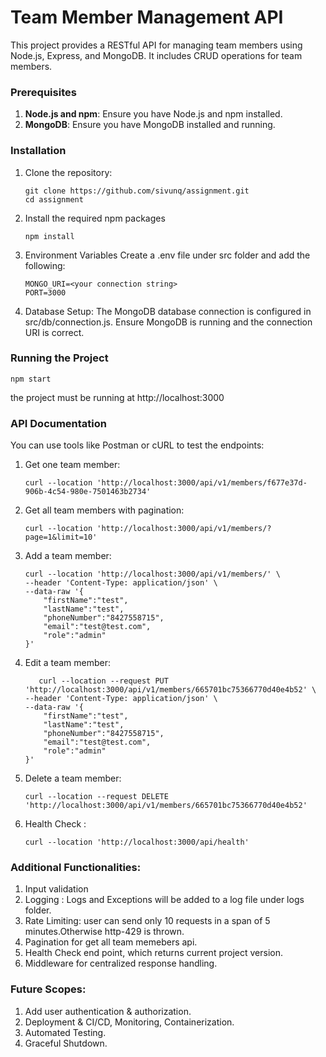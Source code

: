# Team Member Management API

This project provides a RESTful API for managing team members using Node.js, Express, and MongoDB. It includes CRUD operations for team members.

### Prerequisites

1. **Node.js and npm**: Ensure you have Node.js and npm installed.
2. **MongoDB**: Ensure you have MongoDB installed and running.

### Installation

1. Clone the repository:
   ```
   git clone https://github.com/sivunq/assignment.git
   cd assignment
   ```
2. Install the required npm packages
    ```
    npm install
    ```
3. Environment Variables
    Create a .env file under src folder and add the following:
    ```
    MONGO_URI=<your connection string>
    PORT=3000
    ```

3. Database Setup:
    The MongoDB database connection is configured in src/db/connection.js. Ensure MongoDB is running and the connection URI is correct.

### Running the Project
    npm start

the project must be running at http://localhost:3000 

### API Documentation

You can use tools like Postman or cURL to test the endpoints:

1. Get one team member:
    ```
    curl --location 'http://localhost:3000/api/v1/members/f677e37d-906b-4c54-980e-7501463b2734'
    ```

2. Get all team members with pagination:
    ```
    curl --location 'http://localhost:3000/api/v1/members/?page=1&limit=10'
    ```
3. Add a team member:
    ```
    curl --location 'http://localhost:3000/api/v1/members/' \
    --header 'Content-Type: application/json' \
    --data-raw '{
        "firstName":"test",
        "lastName":"test",
        "phoneNumber":"8427558715",
        "email":"test@test.com",
        "role":"admin"
    }'
    ```
4. Edit a team member:
    ```
       curl --location --request PUT 'http://localhost:3000/api/v1/members/665701bc75366770d40e4b52' \
    --header 'Content-Type: application/json' \
    --data-raw '{
        "firstName":"test",
        "lastName":"test",
        "phoneNumber":"8427558715",
        "email":"test@test.com",
        "role":"admin"
    }'
    ```
5. Delete a team member:
    ```
    curl --location --request DELETE 'http://localhost:3000/api/v1/members/665701bc75366770d40e4b52'
    ```
5. Health Check :
    ```
    curl --location 'http://localhost:3000/api/health'
    ```

### Additional Functionalities:

1. Input validation
2. Logging : Logs and Exceptions will be added to a log file under logs folder.
3. Rate Limiting: user can send only 10 requests in a span of 5 minutes.Otherwise http-429 is thrown.
4. Pagination for get all team memebers api.
5. Health Check end point, which returns current project version.
6. Middleware for centralized response handling.

### Future Scopes:
1. Add user authentication & authorization.
2. Deployment & CI/CD, Monitoring, Containerization.
3. Automated Testing. 
4. Graceful Shutdown.
    


